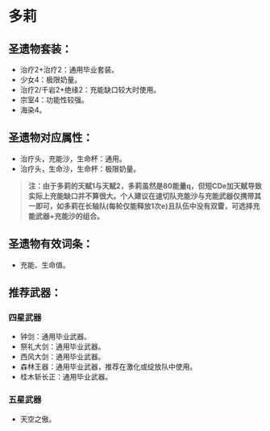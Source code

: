 # 多莉

## 圣遗物套装：
- 治疗2+治疗2：通用毕业套装。
- 少女4：极限奶量。
- 治疗2/千岩2+绝缘2：充能缺口较大时使用。
- 宗室4：功能性较强。
- 海染4。

## 圣遗物对应属性：
- 治疗头，充能沙，生命杯：通用。
- 治疗头，生命沙，生命杯：极限奶量。
> **注：由于多莉的天赋1与天赋2，多莉虽然是80能量q，但短CDe加天赋导致实际上充能缺口并不算很大。个人建议在速切队充能沙与充能武器仅携带其一即可，如多莉在长轴队(每轮仅能释放1次e)且队伍中没有双雷，可选择充能武器+充能沙的组合。**


## 圣遗物有效词条：
- 充能、生命值。

## 推荐武器：
### 四星武器
- 钟剑：通用毕业武器。
- 祭礼大剑：通用毕业武器。
- 西风大剑：通用毕业武器。
- 森林王器：通用毕业武器，推荐在激化或绽放队中使用。
- 桂木斩长正：通用毕业武器。

### 五星武器
- 天空之傲。

